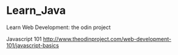 # Learn_Java
Learn Web Development: the odin project

Javascript 101
http://www.theodinproject.com/web-development-101/javascript-basics